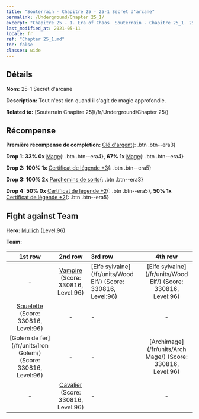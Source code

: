 ```yaml
---
title: "Souterrain - Chapitre 25 - 25-1 Secret d'arcane"
permalink: /Underground/Chapter 25_1/
excerpt: "Chapitre 25 - 1. Era of Chaos  Souterrain - Chapitre 25_1. 25-1 Secret d'arcane"
last_modified_at: 2021-05-11
locale: fr
ref: "Chapter 25_1.md"
toc: false
classes: wide
---
```


## Détails

 **Nom:** 25-1 Secret d'arcane

 **Description:** Tout n'est rien quand il s'agit de magie approfondie.

 **Related to:** [Souterrain Chapitre 25](/fr/Underground/Chapter 25/)

## Récompense

 **Première récompense de complétion:** [Clé d'argent](/ItemsFR/con_693/){: .btn .btn--era3}

 **Drop 1:** **33% 0x** [Mage](/ItemsFR/unt_238/){: .btn .btn--era4}, **67% 1x** [Mage](/ItemsFR/unt_238/){: .btn .btn--era4}

 **Drop 2:** **100% 1x** [Certificat de légende +3](/ItemsFR/mat_88/){: .btn .btn--era5}

 **Drop 3:** **100% 2x** [Parchemins de sorts](/ItemsFR/con_694/){: .btn .btn--era3}

 **Drop 4:** **50% 0x** [Certificat de légende +2](/ItemsFR/mat_81/){: .btn .btn--era5}, **50% 1x** [Certificat de légende +2](/ItemsFR/mat_81/){: .btn .btn--era5}


## Fight against Team
 **Hero:** [Mullich](/fr/heroes/Mullich/) (Level:96)

 **Team:**


  | 1st row | 2nd row | 3rd row | 4th row |
  |:----:|:----:|:----|:----:|
  | - | [Vampire](/fr/units/Vampire/) (Score: 330816, Level:96)  | [Elfe sylvaine](/fr/units/Wood Elf/) (Score: 330816, Level:96)  | [Elfe sylvaine](/fr/units/Wood Elf/) (Score: 330816, Level:96)  |
  | [Squelette](/fr/units/Skeleton/) (Score: 330816, Level:96)  | - | - | - |
  | [Golem de fer](/fr/units/Iron Golem/) (Score: 330816, Level:96)  | - | - | [Archimage](/fr/units/Arch Mage/) (Score: 330816, Level:96)  |
  | - | [Cavalier](/fr/units/Cavalier/) (Score: 330816, Level:96)  | - | - |


